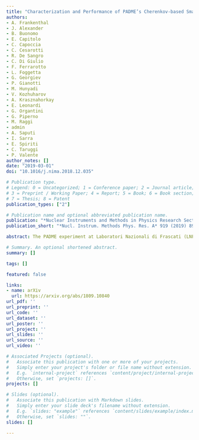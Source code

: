 ```yaml
---
title: "Characterization and Performance of PADME’s Cherenkov-based Small-Angle Calorimeter"
authors:
- A. Frankenthal
- J. Alexander
- B. Buonomo
- E. Capitolo
- C. Capoccia
- C. Cesarotti
- R. De Sangro
- C. Di Giulio
- F. Ferrarotto
- L. Foggetta
- G. Georgiev
- P. Gianotti
- M. Hunyadi
- V. Kozhuharov
- A. Krasznahorkay
- E. Leonardi
- G. Organtini
- G. Piperno
- M. Raggi
- admin
- A. Saputi
- I. Sarra
- E. Spiriti
- C. Taruggi
- P. Valente
author_notes: []
date: "2019-03-01"
doi: "10.1016/j.nima.2018.12.035"

# Publication type.
# Legend: 0 = Uncategorized; 1 = Conference paper; 2 = Journal article;
# 3 = Preprint / Working Paper; 4 = Report; 5 = Book; 6 = Book section;
# 7 = Thesis; 8 = Patent
publication_types: ["2"]

# Publication name and optional abbreviated publication name.
publication: "*Nuclear Instruments and Methods in Physics Research Section A: Accelerators, Spectrometers, Detectors and Associated Equipment*, Volume 919, Pages 89-97"
publication_short: "*Nucl. Instrum. Methods Phys. Res. A* 919 (2019) 89-97"

abstract: The PADME experiment at Laboratori Nazionali di Frascati (LNF), Italy, will search for invisible decays of the hypothetical dark photon via the process $e^+ e^- \\rightarrow \\gamma A'$, where the $A'$ escapes detection. The dark photon mass range sensitivity will be 1 to 24 MeV at first. We report here on performance measurements and simulation studies of a prototype of the Small-Angle Calorimeter, a component of PADME’s detector dedicated to rejecting 2-$\\gamma$ and 3-$\\gamma$ backgrounds. The crucial requirement is a timing resolution of less than 200 ps, which is satisfied by the choice of $PbF_2$ crystals and the newly released Hamamatsu R13478UV photomultiplier tubes (PMTs). We find a timing resolution of 81 ps with double-peak separation resolution of 1.8 ns and a single-crystal energy resolution of 10% at 550 MeV with light yield of 2.05 photo-electrons per MeV, using 100 to 400 MeV electrons at the Beam Test Facility of LNF. We also propose the investigation of a two-PMT solution coupled to a single $PbF_2$ crystal for higher-energy applications, which has potentially attractive features.

# Summary. An optional shortened abstract.
summary: []

tags: []

featured: false

links:
- name: arXiv
  url: https://arxiv.org/abs/1809.10840
url_pdf: '' 
url_preprint: ''
url_code: ''
url_dataset: ''
url_poster: ''
url_project: ''
url_slides: ''
url_source: ''
url_video: ''

# Associated Projects (optional).
#   Associate this publication with one or more of your projects.
#   Simply enter your project's folder or file name without extension.
#   E.g. `internal-project` references `content/project/internal-project/index.md`.
#   Otherwise, set `projects: []`.
projects: []

# Slides (optional).
#   Associate this publication with Markdown slides.
#   Simply enter your slide deck's filename without extension.
#   E.g. `slides: "example"` references `content/slides/example/index.md`.
#   Otherwise, set `slides: ""`.
slides: []

---
```

